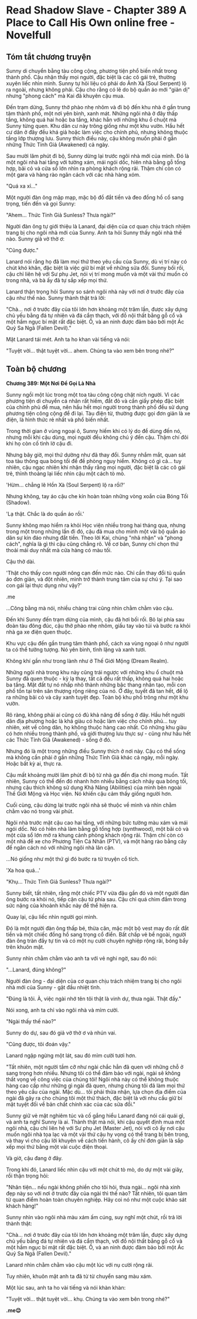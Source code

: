 # Read Shadow Slave - Chapter 389 A Place to Call His Own online free - Novelfull

## Tóm tắt chương truyện

Sunny di chuyển bằng tàu công cộng, phương tiện phổ biến nhất trong thành phố. Cậu nhận thấy mọi người, đặc biệt là các cô gái trẻ, thường xuyên liếc nhìn mình. Sunny tự hỏi liệu có phải do Ảnh Xà (Soul Serpent) lộ ra ngoài, nhưng không phải. Cậu cho rằng có lẽ do bộ quần áo mới "giản dị" nhưng "phong cách" mà Kai đã khuyên cậu mua.

Đến trạm dừng, Sunny thở phào nhẹ nhõm và đi bộ đến khu nhà ở gần trung tâm thành phố, một nơi yên bình, xanh mát. Những ngôi nhà ở đây thấp tầng, không quá hai hoặc ba tầng, khác hẳn với những khu ổ chuột mà Sunny từng quen. Khu dân cư này trông giống như một khu vườn. Hầu hết cư dân ở đây đều khá giả hoặc làm việc cho chính phủ, nhưng không thuộc tầng lớp thượng lưu. Sunny thích điều này, cậu không muốn phải ở gần những Thức Tỉnh Giả (Awakened) cả ngày.

Sau mười lăm phút đi bộ, Sunny dừng lại trước ngôi nhà mới của mình. Đó là một ngôi nhà hai tầng với tường xám, mái ngói dốc, hiên nhà bằng gỗ tổng hợp, bãi cỏ và cửa sổ lớn nhìn ra phòng khách rộng rãi. Thậm chí còn có một gara và hàng rào ngăn cách với các nhà hàng xóm.

"Quá xa xỉ…"

Một người đàn ông mập mạp, mặc bộ đồ đắt tiền và đeo đồng hồ cổ sang trọng, tiến đến và gọi Sunny:

"Ahem… Thức Tỉnh Giả Sunless? Thưa ngài?"

Người đàn ông tự giới thiệu là Lanard, đại diện của cơ quan chịu trách nhiệm trang bị cho ngôi nhà mới của Sunny. Anh ta hỏi Sunny thấy ngôi nhà thế nào. Sunny giả vờ thờ ơ:

"Cũng được."

Lanard nói rằng họ đã làm mọi thứ theo yêu cầu của Sunny, dù vị trí này có chút khó khăn, đặc biệt là việc giữ bí mật về những sửa đổi. Sunny bối rối, cậu chỉ liên hệ với Sư phụ Jet, nói vị trí mong muốn và một vài thứ muốn có trong nhà, và bà ấy đã tự sắp xếp mọi thứ.

Lanard thận trọng hỏi Sunny so sánh ngôi nhà này với nơi ở trước đây của cậu như thế nào. Sunny thành thật trả lời:

"Chà… nơi ở trước đây của tôi lớn hơn khoảng một trăm lần, được xây dựng chủ yếu bằng đá tự nhiên và đá cẩm thạch, với đồ nội thất bằng gỗ cổ và một hầm ngục bí mật rất đặc biệt. Ồ, và an ninh được đảm bảo bởi một Ác Quỷ Sa Ngã (Fallen Devil)."

Mặt Lanard tái mét. Anh ta ho khan vài tiếng và nói:

"Tuyệt vời… thật tuyệt vời… ahem. Chúng ta vào xem bên trong nhé?"

## Toàn bộ chương

**Chương 389: Một Nơi Để Gọi Là Nhà**

Sunny ngồi một lúc trong một toa tàu công cộng chật ních người. Vì các phương tiện di chuyển cá nhân rất hiếm, đắt đỏ và cần giấy phép đặc biệt của chính phủ để mua, nên hầu hết mọi người trong thành phố đều sử dụng phương tiện công cộng để đi lại. Tàu điện từ, thường được gọi đơn giản là xe điện, là hình thức rẻ nhất và phổ biến nhất.

Trong thời gian ở vùng ngoại ô, Sunny hiếm khi có lý do để dùng đến nó, nhưng mỗi khi cậu dùng, mọi người đều không chú ý đến cậu. Thậm chí đôi khi họ còn cố tình lờ cậu đi.

Nhưng bây giờ, mọi thứ dường như đã thay đổi. Sunny nhắm mắt, quan sát toa tàu thông qua bóng tối để đề phòng nguy hiểm. Không có gì cả… tuy nhiên, cậu ngạc nhiên khi nhận thấy rằng mọi người, đặc biệt là các cô gái trẻ, thỉnh thoảng lại liếc nhìn cậu một cách tò mò.

'Hừm… chẳng lẽ Hồn Xà (Soul Serpent) lộ ra rồi?'

Nhưng không, tay áo cậu che kín hoàn toàn những vòng xoắn của Bóng Tối (Shadow).

'Lạ thật. Chắc là do quần áo rồi.'

Sunny không mạo hiểm ra khỏi Học viện nhiều trong hai tháng qua, nhưng trong một trong những lần đi đó, cậu đã mua cho mình một vài bộ quần áo dân sự kín đáo nhưng đắt tiền. Theo lời Kai, chúng "nhã nhặn" và "phong cách", nghĩa là gì thì cậu cũng chẳng rõ. Về cơ bản, Sunny chỉ chọn thứ thoải mái duy nhất mà cửa hàng có màu tối.

Cậu thở dài.

'Thật cho thấy con người nông cạn đến mức nào. Chỉ cần thay đổi tủ quần áo đơn giản, và đột nhiên, mình trở thành trung tâm của sự chú ý. Tại sao con gái lại thực dụng như vậy?'

.me

…Công bằng mà nói, nhiều chàng trai cũng nhìn chằm chằm vào cậu.

Đến khi Sunny đến trạm dừng của mình, cậu đã hơi bối rối. Bỏ lại phía sau đoàn tàu đông đúc, cậu thở phào nhẹ nhõm, giấu tay vào túi và bước ra khỏi nhà ga xe điện quen thuộc.

Khu vực cậu đến gần trung tâm thành phố, cách xa vùng ngoại ô như người ta có thể tưởng tượng. Nó yên bình, tĩnh lặng và xanh tươi.

Không khí gần như trong lành như ở Thế Giới Mộng (Dream Realm).

Những ngôi nhà trong khu này cũng trái ngược với những khu ổ chuột mà Sunny đã quen thuộc - kỳ lạ thay, tất cả đều rất thấp, không quá hai hoặc ba tầng. Mặt đất tự nó nhấp nhô thành những bậc thang nhân tạo, mỗi con phố tồn tại trên sân thượng rộng riêng của nó. Ở đây, tuyết đã tan hết, để lộ ra những bãi cỏ và cây xanh tuyệt đẹp. Toàn bộ khu phố trông như một khu vườn.

Rõ ràng, không phải ai cũng có đủ khả năng để sống ở đây. Hầu hết người dân địa phương hoặc là khá giàu có hoặc làm việc cho chính phủ… tuy nhiên, xét về công dân, họ không thuộc hàng cao nhất. Có những khu giàu có hơn nhiều trong thành phố, và giới thượng lưu thực sự - cũng như hầu hết các Thức Tỉnh Giả (Awakened) - sống ở đó.

Nhưng đó là một trong những điều Sunny thích ở nơi này. Cậu có thể sống mà không cần phải ở gần những Thức Tỉnh Giả khác cả ngày, mỗi ngày. Hoặc bất kỳ ai, thực ra.

Cậu mất khoảng mười lăm phút đi bộ từ nhà ga đến địa chỉ mong muốn. Tất nhiên, Sunny có thể đến đó nhanh hơn nhiều bằng cách nhảy qua bóng tối, nhưng cậu thích không sử dụng Khả Năng (Abilities) của mình bên ngoài Thế Giới Mộng và Học viện. Nó khiến cậu cảm thấy giống người hơn.

Cuối cùng, cậu dừng lại trước ngôi nhà sẽ thuộc về mình và nhìn chằm chằm vào nó trong vài phút.

Ngôi nhà trước mặt cậu cao hai tầng, với những bức tường màu xám và mái ngói dốc. Nó có hiên nhà làm bằng gỗ tổng hợp (synthwood), một bãi cỏ và một cửa sổ lớn mở ra khung cảnh phòng khách rộng rãi. Thậm chí còn có một nhà để xe cho Phương Tiện Cá Nhân (PTV), và một hàng rào bằng cây để ngăn cách nó với những ngôi nhà lân cận.

…Nó giống như một thứ gì đó bước ra từ truyện cổ tích.

'Xa hoa quá…'

"Khụ… Thức Tỉnh Giả Sunless? Thưa ngài?"

Sunny biết, tất nhiên, rằng một chiếc PTV vừa đậu gần đó và một người đàn ông bước ra khỏi nó, tiếp cận cậu từ phía sau. Cậu chỉ quá chìm đắm trong sức nặng của khoảnh khắc này để thể hiện ra.

Quay lại, cậu liếc nhìn người gọi mình.

Đó là một người đàn ông thấp bé, thừa cân, mặc một bộ vest may đo rất đắt tiền và một chiếc đồng hồ sang trọng cổ điển. Bất chấp vẻ bề ngoài, người đàn ông tràn đầy tự tin và có một nụ cười chuyên nghiệp rộng rãi, bóng bẩy trên khuôn mặt.

Sunny nhìn chằm chằm vào anh ta với vẻ nghi ngờ, sau đó nói:

"...Lanard, đúng không?"

Người đàn ông - đại diện của cơ quan chịu trách nhiệm trang bị cho ngôi nhà mới của Sunny - gật đầu nhiệt tình.

"Đúng là tôi. À, việc ngài nhớ tên tôi thật là vinh dự, thưa ngài. Thật đấy."

Nói xong, anh ta chỉ vào ngôi nhà và mỉm cười.

"Ngài thấy thế nào?"

Sunny do dự, sau đó giả vờ thờ ơ và nhún vai.

"Cũng được, tôi đoán vậy."

Lanard ngập ngừng một lát, sau đó mỉm cười tươi hơn.

"Tất nhiên, một người tầm cỡ như ngài chắc hẳn đã quen với những chỗ ở sang trọng hơn nhiều. Nhưng tôi có thể đảm bảo với ngài, ngài sẽ không thất vọng về công việc của chúng tôi! Ngôi nhà này có thể không thuộc hàng cao cấp như những gì ngài đã quen, nhưng chúng tôi đã làm mọi thứ theo yêu cầu của ngài. Mặc dù… tôi phải thừa nhận, lựa chọn địa điểm của ngài đã gây ra cho chúng tôi một thử thách, đặc biệt là với nhu cầu giữ bí mật tuyệt đối về bản chất chính xác của các sửa đổi."

Sunny giữ vẻ mặt nghiêm túc và cố gắng hiểu Lanard đang nói cái quái gì, và anh ta nghĩ Sunny là ai. Thành thật mà nói, khi cậu quyết định mua một ngôi nhà, cậu chỉ liên hệ với Sư phụ Jet (Master Jet), nói với cô ấy nơi cậu muốn ngôi nhà tọa lạc và một vài thứ cậu hy vọng có thể trang bị bên trong, và thay vì cho cậu lời khuyên về cách tiến hành, cô ấy chỉ đơn giản là sắp xếp mọi thứ bằng một vài cuộc điện thoại.

Và giờ, cậu đang ở đây.

Trong khi đó, Lanard liếc nhìn cậu với một chút tò mò, do dự một vài giây, rồi thận trọng hỏi:

"Nhân tiện… nếu ngài không phiền cho tôi hỏi, thưa ngài… ngôi nhà xinh đẹp này so với nơi ở trước đây của ngài thì thế nào? Tất nhiên, tôi quan tâm từ quan điểm hoàn toàn chuyên nghiệp. Hãy coi nó như một cuộc khảo sát khách hàng!"

Sunny nhìn vào ngôi nhà màu xám ấm cúng, suy nghĩ một chút, rồi trả lời thành thật:

"Chà… nơi ở trước đây của tôi lớn hơn khoảng một trăm lần, được xây dựng chủ yếu bằng đá tự nhiên và đá cẩm thạch, với đồ nội thất bằng gỗ cổ và một hầm ngục bí mật rất đặc biệt. Ồ, và an ninh được đảm bảo bởi một Ác Quỷ Sa Ngã (Fallen Devil)."

Lanard nhìn chằm chằm vào cậu một lúc với nụ cười rộng rãi.

Tuy nhiên, khuôn mặt anh ta đã từ từ chuyển sang màu xám.

Một lúc sau, anh ta ho vài tiếng và nói khàn khàn:

"Tuyệt vời… thật tuyệt vời… khụ. Chúng ta vào xem bên trong nhé?"

**.me😉**